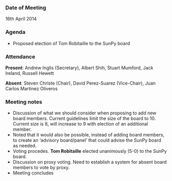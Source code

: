 ### Date of Meeting
16th April 2014

### Agenda
  - Proposed election of Tom Robitaille to the SunPy board

### Attendance
**Present**: Andrew Inglis (Secretary), Albert Shih, Stuart Mumford, Jack Ireland, Russell Hewett

**Absent**: Steven Christe (Chair), David Perez-Suarez (Vice-Chair), Juan Carlos Martinez Oliveros

### Meeting notes
  - Discussion of what we should consider when proposing to add new board members. Current guidelines limit the size of the board to 10. Current size is 8, will increase to 9 with election of an additional member.
  - Noted that it would also be possible, instead of adding board members, to create an ‘advisory board/panel’ that could advise the SunPy board as needed.
  - Voting procedes. **Tom Robitaille** elected unanimously (5-0) to the SunPy board.
  - Discussion on proxy voting. Need to establish a system for absent board members to vote by proxy.
  - Meeting concludes
